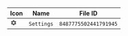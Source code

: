 | Icon | Name | File ID |
| ---  | ---  | ---     |
| ![](Settings.png) | `Settings` | `8487775502441791945` |
